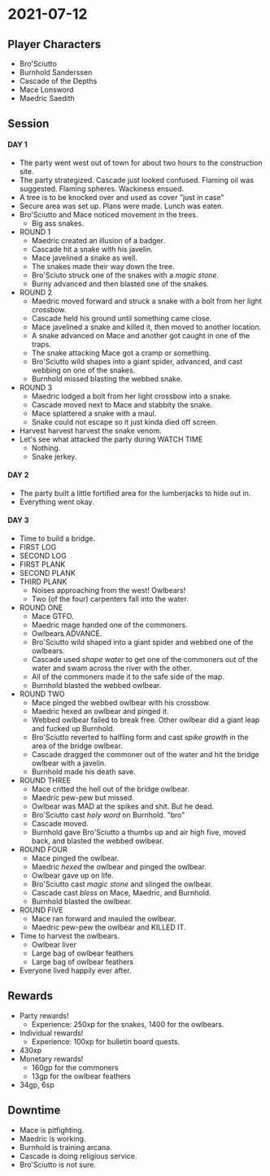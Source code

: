 # 2021-07-12
## Player Characters
* Bro'Sciutto
* Burnhold Sanderssen
* Cascade of the Depths
* Mace Lonsword
* Maedric Saedith
## Session
#### DAY 1
* The party went west out of town for about two hours to the construction site.
* The party strategized. Cascade just looked confused. Flaming oil was suggested. Flaming spheres. Wackiness ensued.
* A tree is to be knocked over and used as cover "just in case"
* Secure area was set up. Plans were made. Lunch was eaten.
* Bro'Sciutto and Mace noticed movement in the trees.
	* Big ass snakes.
* ROUND 1
	* Maedric created an illusion of a badger.
	* Cascade hit a snake with his javelin.
	* Mace javelined a snake as well.
	* The snakes made their way down the tree.
	* Bro'Sciuto struck one of the snakes with a _magic stone_.
	* Burny advanced and then blasted one of the snakes.
* ROUND 2
	* Maedric moved forward and struck a snake with a bolt from her light crossbow.
	* Cascade held his ground until something came close.
	* Mace javelined a snake and killed it, then moved to another location.
	* A snake advanced on Mace and another got caught in one of the traps.
	* The snake attacking Mace got a cramp or something.
	* Bro'Sciutto wild shapes into a giant spider, advanced, and cast webbing on one of the snakes.
	* Burnhold missed blasting the webbed snake.
* ROUND 3
	* Maedric lodged a bolt from her light crossbow into a snake.
	* Cascade moved next to Mace and stabbity the snake.
	* Mace splattered a snake with a maul.
	* Snake could not escape so it just kinda died off screen.
* Harvest harvest harvest the snake venom.
* Let's see what attacked the party during WATCH TIME
	* Nothing.
	* Snake jerkey.

#### DAY 2
* The party built a little fortified area for the lumberjacks to hide out in.
* Everything went okay.

#### DAY 3
* Time to build a bridge.
* FIRST LOG
* SECOND LOG
* FIRST PLANK
* SECOND PLANK
* THIRD PLANK
	* Noises approaching from the west! Owlbears!
	* Two (of the four) carpenters fall into the water.
* ROUND ONE
	* Mace GTFO.
	* Maedric mage handed one of the commoners.
	* Owlbears ADVANCE.
	* Bro'Sciutto wild shaped into a giant spider and webbed one of the owlbears.
	* Cascade used _shape water_ to get one of the commoners out of the water and swam across the river with the other.
	* All of the commoners made it to the safe side of the map.
	* Burnhold blasted the webbed owlbear.
* ROUND TWO
	* Mace pinged the webbed owlbear with his crossbow.
	* Maedric hexed an owlbear and pinged it.
	* Webbed owlbear failed to break free. Other owlbear did a giant leap and fucked up Burnhold.
	* Bro'Sciutto reverted to halfling form and cast _spike growth_ in the area of the bridge owlbear.
	* Cascade dragged the commoner out of the water and hit the bridge owlbear with a javelin.
	* Burnhold made his death save.
* ROUND THREE
	* Mace critted the hell out of the bridge owlbear.
	* Maedric pew-pew but missed.
	* Owlbear was MAD at the spikes and shit. But he dead.
	* Bro'Sciutto cast _holy word_ on Burnhold. "bro"
	* Cascade moved.
	* Burnhold gave Bro'Sciutto a thumbs up and air high five, moved back, and blasted the webbed owlbear.
* ROUND FOUR
	* Mace pinged the owlbear.
	* Maedric _hexed_ the owlbear and pinged the owlbear.
	* Owlbear gave up on life.
	* Bro'Sciutto cast _magic stone_ and slinged the owlbear.
	* Cascade cast _bless_ on Mace, Maedric, and Burnhold.
	* Burnhold blasted the owlbear.
* ROUND FIVE
	* Mace ran forward and mauled the owlbear.
	* Maedric pew-pew the owlbear and KILLED IT.
* Time to harvest the owlbears.
	* Owlbear liver
	* Large bag of owlbear feathers
	* Large bag of owlbear feathers
* Everyone lived happily ever after.
## Rewards
* Party rewards!
	* Experience: 250xp for the snakes, 1400 for the owlbears.
* Individual rewards!
	* Experience: 100xp for bulletin board quests.
* 430xp
* Monetary rewards!
	* 160gp for the commoners
	* 13gp for the owlbear feathers 
* 34gp, 6sp
## Downtime
* Mace is pitfighting.
* Maedric is working.
* Burnhold is training arcana.
* Cascade is doing religious service.
* Bro'Sciutto is not sure.
<!--stackedit_data:
eyJoaXN0b3J5IjpbLTIwNTYyNjAxODcsLTIwNzE0NDI2MjMsNj
Y0ODk3MDkzLDE5OTEyMTE5ODgsNTczMDI0OTQ0LC04NDkzOTAw
MDcsLTIwOTc3NjgyNDUsMTM2MDAzNDQ4MiwtMTIxODc5NjU5My
wtMTA1MDIzMzgwMCw0NjgyNjE3MDksLTExMzEwNDU2MjIsMTEw
Njg5OTUwNiw2NzYzNzAwOTIsLTY2ODU3MzkzNiwxNjE1MTA2Nz
cxLC0yMDM5NDYyMTI3LC0xMTgwMDk1Nzk3LC0xOTg3NTExNDEx
LC01NTYyMzI3OTNdfQ==
-->